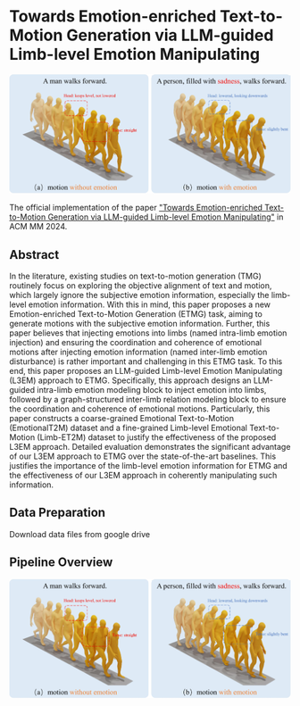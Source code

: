 # Towards Emotion-enriched Text-to-Motion Generation via LLM-guided Limb-level Emotion Manipulating
<p align="center">
  <img src="assets/figure1.jpg" alt="introduction of EMTG" width="700">
</p>

The official implementation of the paper ["Towards Emotion-enriched Text-to-Motion Generation via LLM-guided Limb-level Emotion Manipulating"](https://dl.acm.org/doi/pdf/10.1145/3664647.3681487) in ACM MM 2024.

## Abstract
In the literature, existing studies on text-to-motion generation (TMG) routinely focus on exploring the objective alignment of text and motion, which largely ignore the subjective emotion information, especially the limb-level emotion information. With this in mind, this paper proposes a new Emotion-enriched Text-to-Motion Generation (ETMG) task, aiming to generate motions with the subjective emotion information. Further, this paper believes that injecting emotions into limbs (named intra-limb emotion injection) and ensuring the coordination and coherence of emotional motions after injecting emotion information (named inter-limb emotion disturbance) is rather important and challenging in this ETMG task. To this end, this paper proposes an LLM-guided Limb-level Emotion Manipulating (L3EM) approach to ETMG. Specifically, this approach designs an LLM-guided intra-limb emotion modeling block to inject emotion into limbs, followed by a graph-structured inter-limb relation modeling block to ensure the coordination and coherence of emotional motions. Particularly, this paper constructs a coarse-grained Emotional Text-to-Motion (EmotionalT2M) dataset and a fine-grained Limb-level Emotional Text-to-Motion (Limb-ET2M) dataset to justify the effectiveness of the proposed L3EM approach. Detailed evaluation demonstrates the significant advantage of our L3EM approach to ETMG over the state-of-the-art baselines. This justifies the importance of the limb-level emotion information for ETMG and the effectiveness of our L3EM approach in coherently manipulating such information.

## Data Preparation
Download data files from google drive


## Pipeline Overview
<p align="center">
  <img src="assets/figure1.jpg" alt="introduction of EMTG" width="700">
</p>

